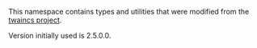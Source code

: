 ﻿This namespace contains types and utilities that were modified 
from the [twaincs project](https://github.com/twain/twain-cs).

Version initially used is 2.5.0.0.
